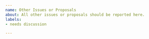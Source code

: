 ```yaml
---
name: Other Issues or Proposals
about: All other issues or proposals should be reported here.
labels:
- needs discussion

---
```



